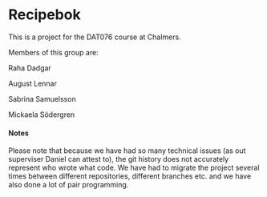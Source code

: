 # Recipebok

This is a project for the DAT076 course at Chalmers. 

Members of this group are:

Raha Dadgar

August Lennar

Sabrina Samuelsson

Mickaela Södergren

#### Notes
Please note that because we have had so many technical issues (as out superviser Daniel can attest to), the git history does not accurately represent who wrote what code. We have had to migrate the project several times between different repositories, different branches etc. and we have also done a lot of pair programming. 
